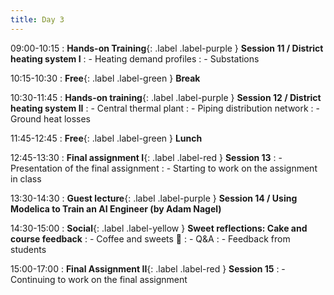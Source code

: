 ```yaml
---
title: Day 3
---
```


09:00-10:15
: **Hands-on Training**{: .label .label-purple } **Session 11 / District heating system I**
: - Heating demand profiles
: - Substations

10:15-10:30 
: **Free**{: .label .label-green } **Break**

10:30-11:45 
: **Hands-on training**{: .label .label-purple } **Session 12 / District heating system II**
: - Central thermal plant
: - Piping distribution network
: - Ground heat losses

11:45-12:45 
: **Free**{: .label .label-green } **Lunch**

12:45-13:30
: **Final assignment I**{: .label .label-red } **Session 13**
: - Presentation of the final assignment
: - Starting to work on the assignment in class

13:30-14:30
: **Guest lecture**{: .label .label-purple } **Session 14 / Using Modelica to Train an AI Engineer (by Adam Nagel)**

14:30-15:00
: **Social**{: .label .label-yellow } **Sweet reflections: Cake and course feedback**
: - Coffee and sweets 🍭
: - Q&A
: - Feedback from students

15:00-17:00
: **Final Assignment II**{: .label .label-red } **Session 15**
: - Continuing to work on the final assignment
